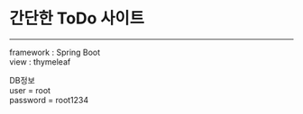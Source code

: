 <h1>간단한 ToDo 사이트</h1>
<hr>
framework : Spring Boot  </br>
view : thymeleaf </br>

DB정보 </br>
user = root </br>
password = root1234 </br>


